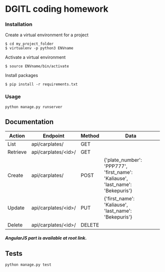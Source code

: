 DGITL coding homework
=====================

### Installation
	
Create a virtual environment for a project

	$ cd my_project_folder
	$ virtualenv -p python3 ENVname


Activate a virtual environment

	$ source ENVname/bin/activate


Install packages

    $ pip install -r requirements.txt

### Usage

    python manage.py runserver

## Documentation

|Action|Endpoint|Method|Data|
|---|---|---|---|
|List|api/carplates/|GET||
|Retrieve|api/carplates/<id\>/|GET||
|Create|api/carplates/|POST|{'plate_number': 'PPP777',<br />'first_name': 'Kaliause',<br />'last_name': 'Bekepuris'}|
|Update|api/carplates/<id\>/|PUT|{'first_name': 'Kaliause',<br />'last_name': 'Bekepuris'}|	
|Delete|api/carplates/<id\>/|DELETE||

##### AngularJS part is available at root link.

## Tests

	python manage.py test
